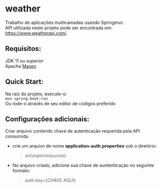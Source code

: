 # weather
Trabalho de aplicações multicamadas usando Springmvc.  
API utilizada neste projeto pode ser encontrada em: <https://www.weatherapi.com/>
## Requisitos:
  JDK 11 ou superior  
  Apache [Maven](https://maven.apache.org/)
## Quick Start: 
  Na raíz do projeto, execute-o:  
  `mvn spring-boot:run`  
  Ou rode-o através de seu editor de códigos preferido
## Configurações adicionais:
  Criar arquivo contendo chave de autenticação requerida pela API consumida.
  - crie um arquivo de nome __application-auth.properties__ sob o diretório:  
    > src\main\resources\
   - No arquivo criado, adicione sua chave de auntenticação no seguinte formato:  
     > auth.key={CHAVE AQUI}
   
